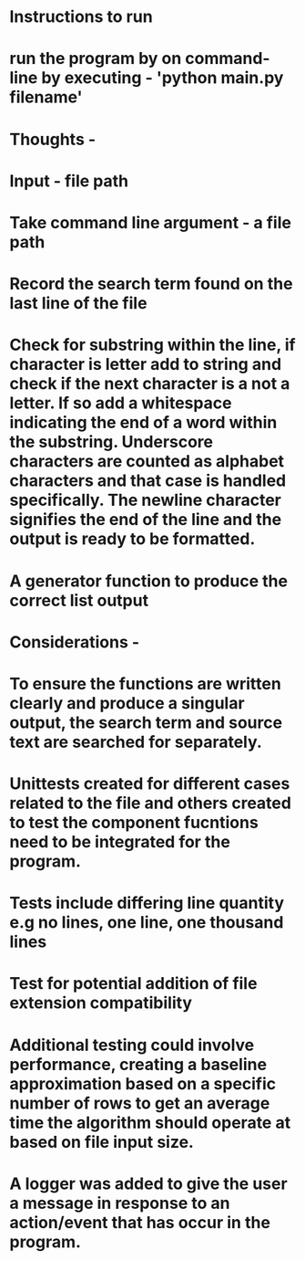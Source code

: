 # Instructions to run

# run the program by on command-line by executing - 'python main.py filename'

# Thoughts -

# Input - file path

# Take command line argument - a file path

# Record the search term found on the last line of the file

# Check for substring within the line, if character is letter add to string and check if the next character is a not a letter. If so add a whitespace indicating the end of a word within the substring. Underscore characters are counted as alphabet characters and that case is handled specifically. The newline character signifies the end of the line and the output is ready to be formatted.

# A generator function to produce the correct list output

# Considerations -

# To ensure the functions are written clearly and produce a singular output, the search term and source text are searched for separately.

# Unittests created for different cases related to the file and others created to test the component fucntions need to be integrated for the program.

# Tests include differing line quantity e.g no lines, one line, one thousand lines

# Test for potential addition of file extension compatibility

# Additional testing could involve performance, creating a baseline approximation based on a specific number of rows to get an average time the algorithm should operate at based on file input size.

# A logger was added to give the user a message in response to an action/event that has occur in the program.

#
